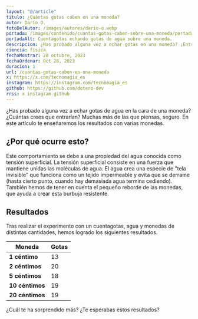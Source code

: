 ```yaml
---
layout: "@/article"
titulo: ¿Cuántas gotas caben en una moneda?
autor: Darío O.
fotoDelAutor: /images/autores/dario-o.webp
portada: /images/contenido/cuantas-gotas-caben-sobre-una-moneda/portada.webp
portadaAlt: Cuentagotas echando gotas de agua sobre una moneda.
descripcion: ¿Has probado alguna vez a echar gotas en una moneda? ¡Entrarán muchas más de las que piensas! Pruébalo.
ciencia: física
fechaMostrar: 28 octubre, 2023
fechaOrdenar: Oct 28, 2023
duracion: 1 
url: /cuantas-gotas-caben-en-una-moneda
x: https://x.com/tecnomagia_es
instagram: https://instagram.com/tecnomagia_es
github: https://github.com/dotero-dev
rrss: x instagram github
---
```


¿Has probado alguna vez a echar gotas de agua en la cara de una moneda? ¿Cuántas crees que entrarían? Muchas más de las que piensas, seguro. En este artículo te enseñaremos los resultados con varias monedas.

## ¿Por qué ocurre esto?

Este comportamiento se debe a una propiedad del agua conocida como tensión superficial. La tensión superficial consiste en una fuerza que mantiene unidas las moléculas de agua.
El agua crea una especie de "tela invisible" que funciona como un tejido impermeable y evita que se derrame (hasta cierto punto, cuando hay demasiada agua termina cediendo). También hemos de tener en cuenta el pequeño reborde de las monedas, que ayuda a crear esta burbuja resistente.

## Resultados

Tras realizar el experimento con un cuentagotas, agua y monedas de distintas cantidades, hemos logrado los siguientes resultados.

| Moneda | Gotas |
|-|-|
| **1 céntimo** | 13 |
| **2 céntimos** | 20 |
| **5 céntimos** | 18 |
| **10 céntimos** | 19 |
| **20 céntimos** | 19 |

¿Cuál te ha sorprendido más? ¿Te esperabas estos resultados?
